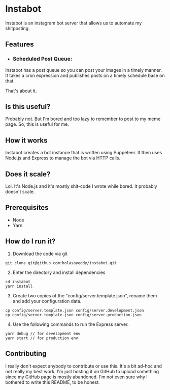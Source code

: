 # Instabot

Instabot is an instagram bot server that allows us to automate my shitposting.

## Features

* ### Scheduled Post Queue: 
Instabot has a post queue so you can post your images in a timely manner. It takes a cron expression and publishes posts on a timely schedule base on that.

That's about it.

## Is this useful?

Probably not. But I'm bored and too lazy to remember to post to my meme page. So, this is useful for me.

## How it works

Instabot creates a bot instance that is written using Puppeteer. It then uses Node.js and Express to manage the bot via HTTP calls.

## Does it scale?

Lol. It's Node.js and it's mostly shit-code I wrote while bored. It probably doesn't scale.

## Prerequisites
* Node
* Yarn

## How do I run it?

1. Download the code via git

`git clone git@github.com:holasoyeddy/instabot.git`

2. Enter the directory and install dependencies
```
cd instabot
yarn install
```

3. Create two copies of the "config/server.template.json", rename them and add your configuration data.
```
cp config/server.template.json config/server.development.json
cp config/server.template.json config/server.production.json
```

4. Use the following commands to run the Express server.
```
yarn debug // for development env
yarn start // for production env
```

## Contributing

I really don't expect anybody to contribute or use this. It's a bit ad-hoc and not really my best work. I'm just hosting it on GitHub to upload something since my GitHub page is mostly abandoned. I'm not even sure why I bothered to write this README, to be honest.